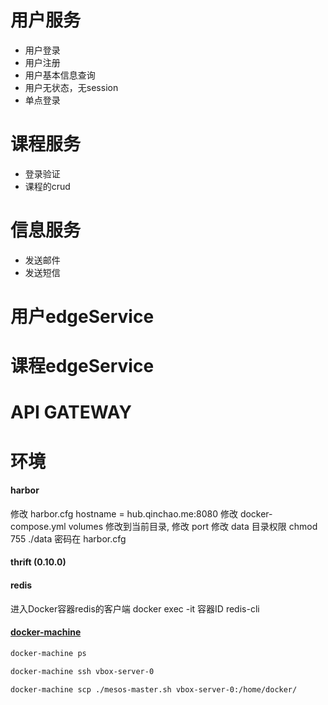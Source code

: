 # 用户服务
- 用户登录
- 用户注册
- 用户基本信息查询
- 用户无状态，无session
- 单点登录

# 课程服务
- 登录验证
- 课程的crud

# 信息服务
- 发送邮件
- 发送短信

# 用户edgeService
# 课程edgeService
# API GATEWAY



# 环境

#### harbor
修改 harbor.cfg  hostname = hub.qinchao.me:8080
修改 docker-compose.yml volumes 修改到当前目录, 修改 port
修改 data 目录权限 chmod 755 ./data
密码在 harbor.cfg


#### thrift (0.10.0)

#### redis
进入Docker容器redis的客户端
docker exec -it 容器ID redis-cli

#### [docker-machine](https://docs.docker.com/v17.12/machine/)

```bash
docker-machine ps
```

```bash
docker-machine ssh vbox-server-0
```

```bash
docker-machine scp ./mesos-master.sh vbox-server-0:/home/docker/
```


